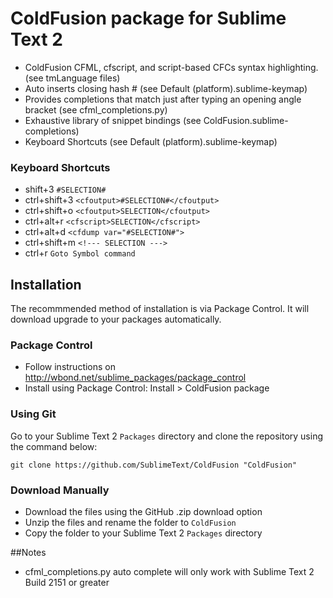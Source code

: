 # ColdFusion package for Sublime Text 2

* ColdFusion CFML, cfscript, and script-based CFCs syntax highlighting. (see tmLanguage files)
* Auto inserts closing hash # (see Default (platform).sublime-keymap)
* Provides completions that match just after typing an opening angle bracket (see cfml_completions.py)
* Exhaustive library of snippet bindings (see ColdFusion.sublime-completions)
* Keyboard Shortcuts (see Default (platform).sublime-keymap)

### Keyboard Shortcuts
* shift+3 `#SELECTION#`
* ctrl+shift+3 `<cfoutput>#SELECTION#</cfoutput>`
* ctrl+shift+o `<cfoutput>SELECTION</cfoutput>`
* ctrl+alt+r `<cfscript>SELECTION</cfscript>`
* ctrl+alt+d  `<cfdump var="#SELECTION#">`
* ctrl+shift+m  `<!--- SELECTION --->`
* ctrl+r `Goto Symbol command`

## Installation

The recommmended method of installation is via Package Control. It will download upgrade to your packages automatically.

### Package Control

* Follow instructions on http://wbond.net/sublime_packages/package_control
* Install using Package Control: Install > ColdFusion package

### Using Git

Go to your Sublime Text 2 `Packages` directory and clone the repository using the command below:

    git clone https://github.com/SublimeText/ColdFusion "ColdFusion"

### Download Manually

* Download the files using the GitHub .zip download option
* Unzip the files and rename the folder to `ColdFusion`
* Copy the folder to your Sublime Text 2 `Packages` directory

##Notes
* cfml_completions.py auto complete will only work with Sublime Text 2 Build 2151 or greater
